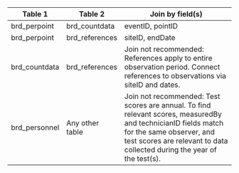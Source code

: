 |Table 1|Table 2|Join by field(s)|
|------------------------|------------------------|-------------------------------|
brd_perpoint|brd_countdata|eventID, pointID
brd_perpoint|brd_references|siteID, endDate
brd_countdata|brd_references|Join not recommended: References apply to entire observation period. Connect references to observations via siteID and dates.
brd_personnel|Any other table|Join not recommended: Test scores are annual. To find relevant scores, measuredBy and technicianID fields match for the same observer, and test scores are relevant to data collected during the year of the test(s).
